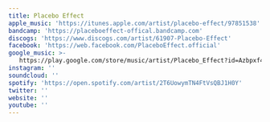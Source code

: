 ```yaml
---
title: Placebo Effect
apple_music: 'https://itunes.apple.com/artist/placebo-effect/97851538'
bandcamp: 'https://placeboeffect-offical.bandcamp.com'
discogs: 'https://www.discogs.com/artist/61907-Placebo-Effect'
facebook: 'https://web.facebook.com/PlaceboEffect.official'
google_music: >-
   https://play.google.com/store/music/artist/Placebo_Effect?id=Azbpxf4g74csotf2pkicr7parbi
instagram: ''
soundcloud: ''
spotify: 'https://open.spotify.com/artist/2T6UowymTN4FtVsQBJ1H0Y'
twitter: ''
website: ''
youtube: ''
---
```

